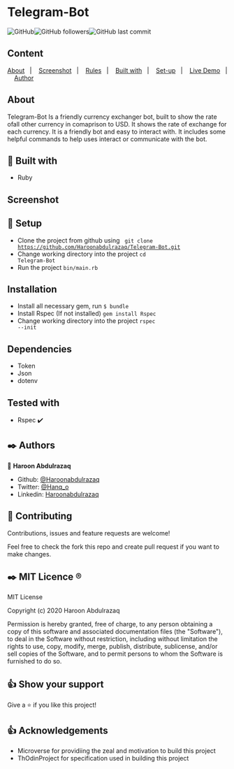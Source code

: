 # Telegram-Bot
  
![GitHub](https://img.shields.io/github/license/Haroonabdulrazaq/Telegram-Bot?logo=Github&style=for-the-badge)![GitHub followers](https://img.shields.io/github/followers/Haroonabdulrazaq?style=for-the-badge)![GitHub last commit](https://img.shields.io/github/last-commit/Haroonabdulrazaq/Telegram-Bot?color=%23e0f&logo=Github&style=for-the-badge)

## Content
<a href="#About">About</a>&nbsp;&nbsp;&nbsp;|&nbsp;&nbsp;&nbsp;
<a text-align="center" href="#Screenshot">Screenshot</a>&nbsp;&nbsp;&nbsp;|&nbsp;&nbsp;&nbsp;
<a href="#rules">Rules</a>&nbsp;&nbsp;&nbsp;|&nbsp;&nbsp;&nbsp;
<a href="#with">Built with</a>&nbsp;&nbsp;&nbsp;|&nbsp;&nbsp;&nbsp;
<a href="#setup">Set-up</a>&nbsp;&nbsp;&nbsp;|&nbsp;&nbsp;&nbsp;
<a href="#demo">Live Demo</a>&nbsp;&nbsp;&nbsp;|&nbsp;&nbsp;&nbsp;
<a href="#author">Author</a>

## About <a name = "About"></a>
Telegram-Bot Is a friendly currency exchanger bot, built to show the rate ofall other currency in comaprison to USD. It shows the rate of exchange for each currency. It is a friendly bot and easy to interact with. It includes some helpful commands to help uses interact or communicate with the bot.

## 🔧 Built with<a name = "with"></a>

- Ruby

## Screenshot <a name = "Screenshot"></a>

## 🔨 Setup    <a name = "setup"></a>
- Clone the project from github using
         <code> git clone https://github.com/Haroonabdulrazaq/Telegram-Bot.git</code>
- Change working directory into the project
            <code>cd Telegram-Bot</code>
- Run the project
            <code>bin/main.rb</code>
## Installation <a name = "Installation"></a>
- Install all necessary gem, run 
            <code>$ bundle</code>
- Install Rspec (If not installed)
            <code>gem install Rspec</code>
- Change working directory into the project
            <code>rspec --init</code>

## Dependencies <a name = "Dependencies"></a>
- Token
- Json
- dotenv

## Tested with <a name = "Testing"></a>
- Rspec :heavy_check_mark:

## ✒️ Authors <a name = "author"></a>

👤 **Haroon Abdulrazaq**

- Github: [@Haroonabdulrazaq](https://github.com/Haroonabdulrazaq)
- Twitter: [@Hanq_o](https://twitter.com/Hanq_o)
- Linkedin: [Haroonabdulrazaq](https://www.linkedin.com/in/haroon-abdulrazaq-817906100/)

## 🤝 Contributing

Contributions, issues and feature requests are welcome!

Feel free to check the fork this repo and create pull request if you want to make changes.

## ✒️ MIT Licence <a name = "licence"></a>  :registered:

MIT License

Copyright (c) 2020 Haroon Abdulrazaq

Permission is hereby granted, free of charge, to any person obtaining a copy
of this software and associated documentation files (the "Software"), to deal
in the Software without restriction, including without limitation the rights
to use, copy, modify, merge, publish, distribute, sublicense, and/or sell
copies of the Software, and to permit persons to whom the Software is
furnished to do so.

## 👍 Show your support

Give a ⭐️ if you like this project!

## :thumbsup: Acknowledgements
- Microverse for providiing the zeal and motivation to build this project 
- ThOdinProject for specification used in building this project
 
